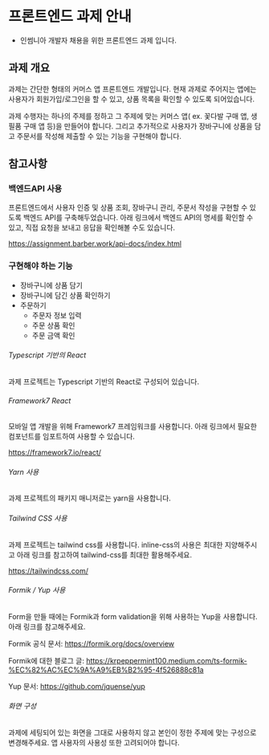 # 프론트엔드 과제 안내

* 인썸니아 개발자 채용을 위한 프론트엔드 과제 입니다.

## 과제 개요

과제는 간단한 형태의 커머스 앱 프론트엔드 개발입니다. 현재 과제로 주어지는 앱에는 사용자가 회원가입/로그인을 할 수 있고, 상품 목록을 확인할 수 있도록 되어있습니다. 

과제 수행자는 하나의 주제를 정하고 그 주제에 맞는 커머스 앱( ex. 꽃다발 구매 앱, 생필품 구매 앱 등)을 만들어야 합니다. 그리고 추가적으로 사용자가 장바구니에 상품을 담고 주문서를 작성해 제출할 수 있는 기능을 구현해야 합니다.  

## 참고사항

### 백엔드API 사용

프론트엔드에서 사용자 인증 및 상품 조회, 장바구니 관리, 주문서 작성을 구현할 수 있도록 백엔드 API를 구축해두었습니다. 아래 링크에서 백엔드 API의 명세를 확인할 수 있고, 직접 요청을 보내고 응답을 확인해볼 수도 있습니다. 

https://assignment.barber.work/api-docs/index.html

### 구현해야 하는 기능

- 장바구니에 상품 담기
- 장바구니에 담긴 상품 확인하기
- 주문하기
  - 주문자 정보 입력
  - 주문 상품 확인
  - 주문 금액 확인

###### Typescript 기반의 React

과제 프로젝트는 Typescript 기반의 React로 구성되어 있습니다.

###### Framework7 React

모바일 앱 개발을 위해 Framework7 프레임워크를 사용합니다. 아래 링크에서 필요한 컴포넌트를 임포트하여 사용할 수 있습니다.

https://framework7.io/react/

###### Yarn 사용

과제 프로젝트의 패키지 매니저로는 yarn을 사용합니다. 

###### Tailwind CSS 사용

과제 프로젝트는 tailwind css를 사용합니다. inline-css의 사용은 최대한 지양해주시고 아래 링크를 참고하여 tailwind-css를 최대한 활용해주세요.

https://tailwindcss.com/

###### Formik / Yup 사용

Form을 만들 때에는 Formik과 form validation을 위해 사용하는 Yup을 사용합니다. 아래 링크를 참고해주세요.

Formik 공식 문서: https://formik.org/docs/overview

Formik에 대한 블로그 글: https://krpeppermint100.medium.com/ts-formik-%EC%82%AC%EC%9A%A9%EB%B2%95-4f526888c81a

Yup 문서: https://github.com/jquense/yup 

###### 화면 구성

과제에 세팅되어 있는 화면을 그대로 사용하지 않고 본인이 정한 주제에 맞는 구성으로 변경해주세요. 앱 사용자의 사용성 또한 고려되어야 합니다.

 